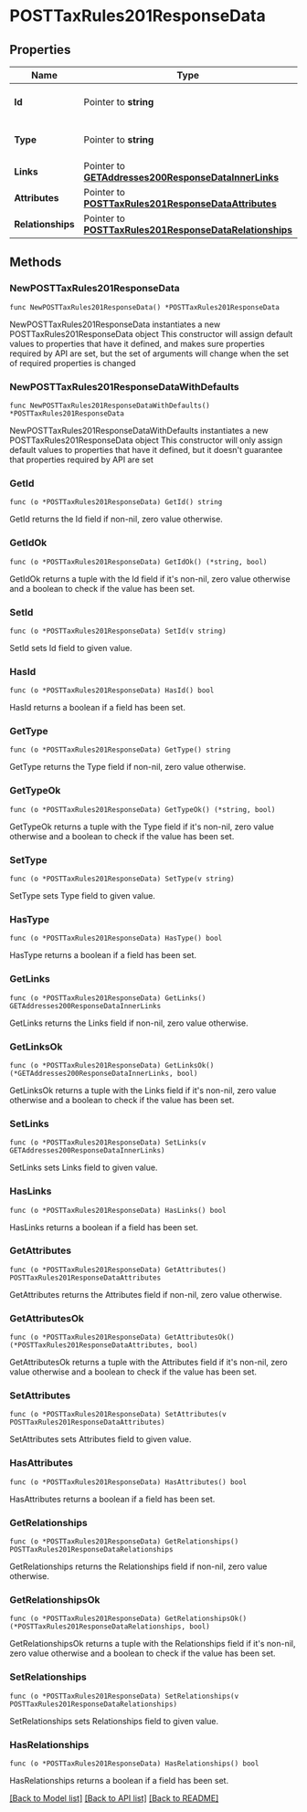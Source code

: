 # POSTTaxRules201ResponseData

## Properties

Name | Type | Description | Notes
------------ | ------------- | ------------- | -------------
**Id** | Pointer to **string** | The resource&#39;s id | [optional] 
**Type** | Pointer to **string** | The resource&#39;s type | [optional] [default to "tax_rules"]
**Links** | Pointer to [**GETAddresses200ResponseDataInnerLinks**](GETAddresses200ResponseDataInnerLinks.md) |  | [optional] 
**Attributes** | Pointer to [**POSTTaxRules201ResponseDataAttributes**](POSTTaxRules201ResponseDataAttributes.md) |  | [optional] 
**Relationships** | Pointer to [**POSTTaxRules201ResponseDataRelationships**](POSTTaxRules201ResponseDataRelationships.md) |  | [optional] 

## Methods

### NewPOSTTaxRules201ResponseData

`func NewPOSTTaxRules201ResponseData() *POSTTaxRules201ResponseData`

NewPOSTTaxRules201ResponseData instantiates a new POSTTaxRules201ResponseData object
This constructor will assign default values to properties that have it defined,
and makes sure properties required by API are set, but the set of arguments
will change when the set of required properties is changed

### NewPOSTTaxRules201ResponseDataWithDefaults

`func NewPOSTTaxRules201ResponseDataWithDefaults() *POSTTaxRules201ResponseData`

NewPOSTTaxRules201ResponseDataWithDefaults instantiates a new POSTTaxRules201ResponseData object
This constructor will only assign default values to properties that have it defined,
but it doesn't guarantee that properties required by API are set

### GetId

`func (o *POSTTaxRules201ResponseData) GetId() string`

GetId returns the Id field if non-nil, zero value otherwise.

### GetIdOk

`func (o *POSTTaxRules201ResponseData) GetIdOk() (*string, bool)`

GetIdOk returns a tuple with the Id field if it's non-nil, zero value otherwise
and a boolean to check if the value has been set.

### SetId

`func (o *POSTTaxRules201ResponseData) SetId(v string)`

SetId sets Id field to given value.

### HasId

`func (o *POSTTaxRules201ResponseData) HasId() bool`

HasId returns a boolean if a field has been set.

### GetType

`func (o *POSTTaxRules201ResponseData) GetType() string`

GetType returns the Type field if non-nil, zero value otherwise.

### GetTypeOk

`func (o *POSTTaxRules201ResponseData) GetTypeOk() (*string, bool)`

GetTypeOk returns a tuple with the Type field if it's non-nil, zero value otherwise
and a boolean to check if the value has been set.

### SetType

`func (o *POSTTaxRules201ResponseData) SetType(v string)`

SetType sets Type field to given value.

### HasType

`func (o *POSTTaxRules201ResponseData) HasType() bool`

HasType returns a boolean if a field has been set.

### GetLinks

`func (o *POSTTaxRules201ResponseData) GetLinks() GETAddresses200ResponseDataInnerLinks`

GetLinks returns the Links field if non-nil, zero value otherwise.

### GetLinksOk

`func (o *POSTTaxRules201ResponseData) GetLinksOk() (*GETAddresses200ResponseDataInnerLinks, bool)`

GetLinksOk returns a tuple with the Links field if it's non-nil, zero value otherwise
and a boolean to check if the value has been set.

### SetLinks

`func (o *POSTTaxRules201ResponseData) SetLinks(v GETAddresses200ResponseDataInnerLinks)`

SetLinks sets Links field to given value.

### HasLinks

`func (o *POSTTaxRules201ResponseData) HasLinks() bool`

HasLinks returns a boolean if a field has been set.

### GetAttributes

`func (o *POSTTaxRules201ResponseData) GetAttributes() POSTTaxRules201ResponseDataAttributes`

GetAttributes returns the Attributes field if non-nil, zero value otherwise.

### GetAttributesOk

`func (o *POSTTaxRules201ResponseData) GetAttributesOk() (*POSTTaxRules201ResponseDataAttributes, bool)`

GetAttributesOk returns a tuple with the Attributes field if it's non-nil, zero value otherwise
and a boolean to check if the value has been set.

### SetAttributes

`func (o *POSTTaxRules201ResponseData) SetAttributes(v POSTTaxRules201ResponseDataAttributes)`

SetAttributes sets Attributes field to given value.

### HasAttributes

`func (o *POSTTaxRules201ResponseData) HasAttributes() bool`

HasAttributes returns a boolean if a field has been set.

### GetRelationships

`func (o *POSTTaxRules201ResponseData) GetRelationships() POSTTaxRules201ResponseDataRelationships`

GetRelationships returns the Relationships field if non-nil, zero value otherwise.

### GetRelationshipsOk

`func (o *POSTTaxRules201ResponseData) GetRelationshipsOk() (*POSTTaxRules201ResponseDataRelationships, bool)`

GetRelationshipsOk returns a tuple with the Relationships field if it's non-nil, zero value otherwise
and a boolean to check if the value has been set.

### SetRelationships

`func (o *POSTTaxRules201ResponseData) SetRelationships(v POSTTaxRules201ResponseDataRelationships)`

SetRelationships sets Relationships field to given value.

### HasRelationships

`func (o *POSTTaxRules201ResponseData) HasRelationships() bool`

HasRelationships returns a boolean if a field has been set.


[[Back to Model list]](../README.md#documentation-for-models) [[Back to API list]](../README.md#documentation-for-api-endpoints) [[Back to README]](../README.md)


